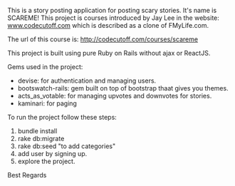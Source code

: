 This is a story posting application for posting scary stories. It's name is SCAREME! This project is courses introduced by Jay Lee in the website: www.codecutoff.com which is described as a clone of FMyLife.com.

The url of this course is: http://codecutoff.com/courses/scareme

This project is built using pure Ruby on Rails without ajax or ReactJS.

Gems used in the project:
- devise: for authentication and managing users.
- bootswatch-rails: gem built on top of bootstrap thaat gives you themes.
- acts_as_votable: for managing upvotes and downvotes for stories.
- kaminari: for paging

To run the project follow these steps:
1. bundle install
2. rake db:migrate
3. rake db:seed   "to add categories"
4. add user by signing up.
5. explore the project. 

Best Regards